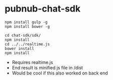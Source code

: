 # pubnub-chat-sdk

```
npm install gulp -g
npm install bower -g
```

```
cd chat-sdk/sdk/
npm install
cd ../../realtime.js
bower install
npm install
```


* Requires realtime.js
* End result is minified js file in /dist
* Would be cool if this also worked on back end
